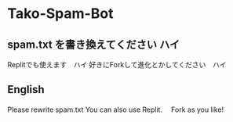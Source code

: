 # Tako-Spam-Bot


## spam.txt を書き換えてください ハイ
Replitでも使えます　ハイ
好きにForkして進化とかしてください　ハイ

## English
Please rewrite spam.txt 
You can also use Replit.　
Fork as you like!　
